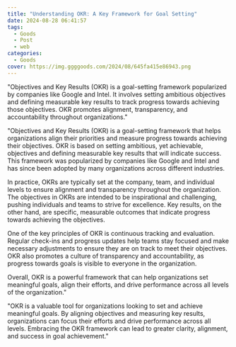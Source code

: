 ```yaml
---
title: "Understanding OKR: A Key Framework for Goal Setting"
date: 2024-08-28 06:41:57
tags:
  - Goods
  - Post
  - web
categories:
  - Goods
cover: https://img.ggggoods.com/2024/08/645fa415e86943.png
---
```


"Objectives and Key Results (OKR) is a goal-setting framework popularized by companies like Google and Intel. It involves setting ambitious objectives and defining measurable key results to track progress towards achieving those objectives. OKR promotes alignment, transparency, and accountability throughout organizations."

"Objectives and Key Results (OKR) is a goal-setting framework that helps organizations align their priorities and measure progress towards achieving their objectives. OKR is based on setting ambitious, yet achievable, objectives and defining measurable key results that will indicate success. This framework was popularized by companies like Google and Intel and has since been adopted by many organizations across different industries.

In practice, OKRs are typically set at the company, team, and individual levels to ensure alignment and transparency throughout the organization. The objectives in OKRs are intended to be inspirational and challenging, pushing individuals and teams to strive for excellence. Key results, on the other hand, are specific, measurable outcomes that indicate progress towards achieving the objectives.

One of the key principles of OKR is continuous tracking and evaluation. Regular check-ins and progress updates help teams stay focused and make necessary adjustments to ensure they are on track to meet their objectives. OKR also promotes a culture of transparency and accountability, as progress towards goals is visible to everyone in the organization.

Overall, OKR is a powerful framework that can help organizations set meaningful goals, align their efforts, and drive performance across all levels of the organization."

"OKR is a valuable tool for organizations looking to set and achieve meaningful goals. By aligning objectives and measuring key results, organizations can focus their efforts and drive performance across all levels. Embracing the OKR framework can lead to greater clarity, alignment, and success in goal achievement."
